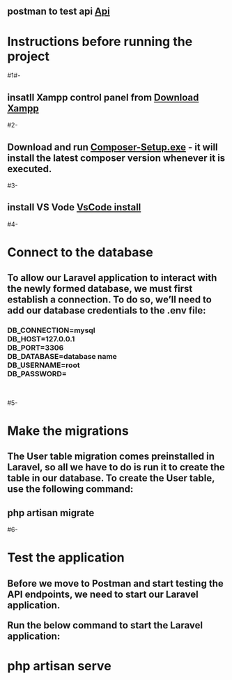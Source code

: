 <h2>postman to test api  <a href=https://documenter.getpostman.com/view/26758994/2sA3BuW8rP>Api</a></h2>
<h1>Instructions before running the project</h1>
#1#- <h2>insatll Xampp control panel from  <a href=https://www.apachefriends.org/download.html>Download Xampp</a></h2>
#2-<h2> Download and run <a href=https://getcomposer.org/Composer-Setup.exe>Composer-Setup.exe</a> - it will install the latest composer version whenever it is executed.  </h2>
#3-<h2>install VS Vode <a href=https://code.visualstudio.com/Download>VsCode install</a> </h2>
#4-<h1>Connect to the database</h1>
    <h2>To allow our Laravel application to interact with the newly formed database, we must first establish a connection. To do so, we’ll need to add our database credentials to the .env file:</h2>
<h3> 
DB_CONNECTION=mysql<br>
DB_HOST=127.0.0.1<br>
DB_PORT=3306<br/>
DB_DATABASE=database name<br>
DB_USERNAME=root<br>
DB_PASSWORD=<br>
</h3><br/>


#5- <h1>Make the migrations</h1>

<h2>The User table migration comes preinstalled in Laravel, so all we have to do is run it to create the table in our database. To create the User table, use the following command:</h2>

  <h2>php artisan migrate</h2>

#6- <h1>Test the application</h1>

<h2>Before we move to Postman and start testing the API endpoints, we need to start our Laravel application.

Run the below command to start the Laravel application:</h2>

<h1> php artisan serve</h1>

